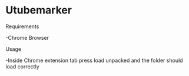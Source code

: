 # Utubemarker

Requirements

-Chrome Browser

Usage

-Inside Chrome extension tab press load unpacked and the folder should load correctly  
